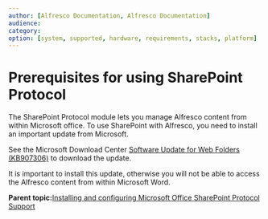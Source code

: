 ```yaml
---
author: [Alfresco Documentation, Alfresco Documentation]
audience: 
category: 
option: [system, supported, hardware, requirements, stacks, platform]
---
```


# Prerequisites for using SharePoint Protocol

The SharePoint Protocol module lets you manage Alfresco content from within Microsoft office. To use SharePoint with Alfresco, you need to install an important update from Microsoft.

See the Microsoft Download Center [Software Update for Web Folders \(KB907306\)](https://support.microsoft.com/en-gb/kb/907306) to download the update.

It is important to install this update, otherwise you will not be able to access the Alfresco content from within Microsoft Word.

**Parent topic:**[Installing and configuring Microsoft Office SharePoint Protocol Support](../concepts/SharePoint-intro.md)

